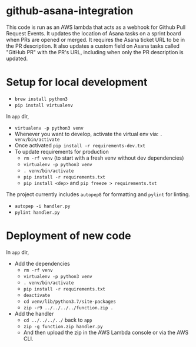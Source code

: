 # github-asana-integration
This code is run as an AWS lambda that acts as a webhook for Github Pull Request Events. It updates the location of Asana tasks on a sprint board when PRs are opened or merged. It requires the Asana ticket URL to be in the PR description. It also updates a custom field on Asana tasks called "GitHub PR" with the PR's URL, including when only the PR description is updated.

# Setup for local development
* `brew install python3`
* `pip install virtualenv`
  
In `app` dir, 
  * `virtualenv -p python3 venv`
  * Whenever you want to develop, activate the virtual env via: `. venv/bin/activate`
  * Once activated `pip install -r requirements-dev.txt`
  * To update requirements for production 
    * `rm -rf venv` (to start with a fresh venv without dev dependencies)
    * `virtualenv -p python3 venv`
    * `. venv/bin/activate`
    * `pip install -r requirements.txt`
    * `pip install <dep>` and `pip freeze > requirements.txt`

The project currently includes `autopep8` for formatting and `pylint` for linting.
  * `autopep -i handler.py`
  * `pylint handler.py`

# Deployment of new code
In `app` dir,
  * Add the dependencies
    * `rm -rf venv`
    * `virtualenv -p python3 venv`
    * `. venv/bin/activate`
    * `pip install -r requirements.txt`
    * `deactivate`
    * `cd venv/lib/python3.7/site-packages`
    * `zip -r9 ../../../../function.zip .`
  * Add the handler
    * `cd ../../../../` back to `app`
    * `zip -g function.zip handler.py`
    * And then upload the zip in the AWS Lambda console or via the AWS CLI.
